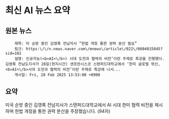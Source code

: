 # 최신 AI 뉴스 요약

## 원본 뉴스
		제목: 미 순방 중인 김영록 전남지사 “헌법 개정 통한 권력 분산 필요”
		링크: https:\/\/n.news.naver.com\/mnews\/article\/022\/0004015045?sid=102
		설명: 인공지능(<b>AI<\/b>) 시대 도전과 협력의 비전’이란 주제로 특강을 진행했다. 김영록 전남도지사가 26일(현지시간) 샌프란시스코 스탠퍼드대학교에서 ‘한미 글로벌 혁신, <b>AI<\/b>시대 도전과 협력의 비전’이란 주제로 특강에 나서... 
		게시일: Fri, 28 Feb 2025 13:53:00 +0900


## 요약
미국 순방 중인 김영록 전남지사가 스탠퍼드대학교에서 AI 시대 한미 협력 비전을 제시하며 헌법 개정을 통한 권력 분산을 주장했습니다. (94자)
